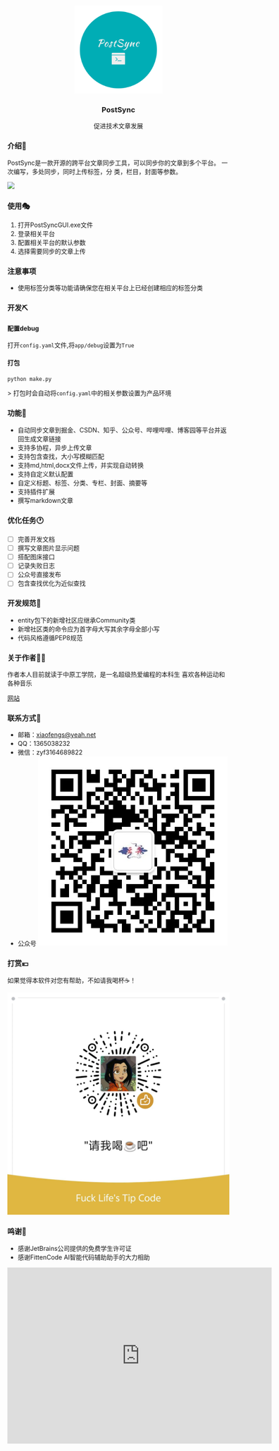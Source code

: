 <div align="center">
<img height="200" src="./static/imgs/logo.png" width="200"/>
<h3 align="center">
    PostSync
    </h3>
<p align="center">
        促进技术文章发展
    </p>
</div>

### 介绍📖

PostSync是一款开源的跨平台文章同步工具，可以同步你的文章到多个平台。
一次编写，多处同步，同时上传标签，分    类，栏目，封面等参数。  

[![](http://i2.hdslb.com/bfs/archive/da393fd721b3b958f88a4cb5d08df3af9528ec57.jpg)](https://www.bilibili.com/video/BV1P3FXejERT)

### 使用🎭

1. 打开PostSyncGUI.exe文件
2. 登录相关平台
3. 配置相关平台的默认参数
4. 选择需要同步的文章上传

### 注意事项

- 使用标签分类等功能请确保您在相关平台上已经创建相应的标签分类

### 开发⛏️

#### 配置debug

打开`config.yaml`文件,将`app/debug`设置为`True`

#### 打包

``` bash
python make.py
```

&gt; 打包时会自动将`config.yaml`中的相关参数设置为产品环境

### 功能📲

- 自动同步文章到掘金、CSDN、知乎、公众号、哔哩哔哩、博客园等平台并返回生成文章链接
- 支持多协程，异步上传文章
- 支持包含查找，大小写模糊匹配
- 支持md,html,docx文件上传，并实现自动转换
- 支持自定义默认配置
- 自定义标题、标签、分类、专栏、封面、摘要等
- 支持插件扩展
- 撰写markdown文章

### 优化任务🕐

- [ ] 完善开发文档
- [ ] 撰写文章图片显示问题
- [ ] 搭配图床接口
- [ ] 记录失败日志
- [ ] 公众号直接发布
- [ ] 包含查找优化为近似查找

### 开发规范📃

- entity包下的新增社区应继承Community类
- 新增社区类的命令应为首字母大写其余字母全部小写
- 代码风格遵循PEP8规范

### 关于作者👨‍💻

作者本人目前就读于中原工学院，是一名超级热爱编程的本科生
喜欢各种运动和各种音乐

[网站](https:xiaofengsoft.github.io)

### 联系方式📧

- 邮箱：<xiaofengs@yeah.net>
- QQ：1365038232
- 微信：zyf3164689822
- 公众号
![云奕科软公众号二维码](./static/imgs/official-account.jpg?=50x50)

### 打赏💴

如果觉得本软件对您有帮助，不如请我喝杯☕！

![微信支付](./static/imgs/reward-wechat.jpg?=50x50)

### 鸣谢🍻

- 感谢JetBrains公司提供的免费学生许可证
- 感谢FittenCode AI智能代码辅助助手的大力相助

<iframe style="width:100%;height:auto;min-width:600px;min-height:400px;" src="https://star-history.com/embed?secret=Z2hwX3UwOTNMMDRURE5kdEJpaW9pRzh5dWl5bHl6d28yYzNTRjJiRA==#xiaofengsoft/postsync&Date" frameBorder="0"></iframe>
